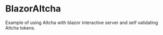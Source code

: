 # BlazorAltcha
Example of using Altcha with blazor interactive server and self validating Altcha tokens.
